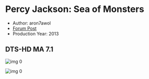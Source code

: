 # Percy Jackson: Sea of Monsters

* Author: aron7awol
* [Forum Post](https://www.avsforum.com/threads/bass-eq-for-filtered-movies.2995212/post-58316866)
* Production Year: 2013

## DTS-HD MA 7.1

![img 0](https://i.imgur.com/qVyEJvC.jpg)

![img 0](https://i.imgur.com/ys1ZyXt.jpg)

